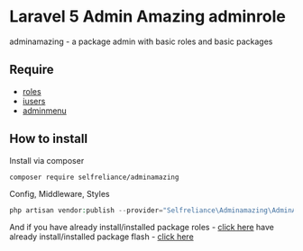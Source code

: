 # Laravel 5 Admin Amazing adminrole
adminamazing - a package admin with basic roles and basic packages

## Require

- [roles](https://github.com/selfrelianceme/fixroles)
- [iusers](http://github.com/selfrelianceme/iusers)
- [adminmenu](https://github.com/selfrelianceme/adminmenu)

## How to install

Install via composer
```
composer require selfreliance/adminamazing
```

Config, Middleware, Styles
```php
php artisan vendor:publish --provider="Selfreliance\Adminamazing\AdminAmazingServiceProvider" --force
```

And if you have already install/installed package roles - [click here](https://github.com/selfrelianceme/fixroles/blob/master/README.md)
have already install/installed package flash - [click here](https://github.com/laracasts/flash/blob/master/readme.md)
